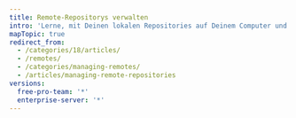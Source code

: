 ```yaml
---
title: Remote-Repositorys verwalten
intro: 'Lerne, mit Deinen lokalen Repositories auf Deinem Computer und Remote-Repositories auf {% data variables.product.product_name %} zu arbeiten.'
mapTopic: true
redirect_from:
  - /categories/18/articles/
  - /remotes/
  - /categories/managing-remotes/
  - /articles/managing-remote-repositories
versions:
  free-pro-team: '*'
  enterprise-server: '*'
---
```


